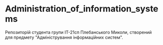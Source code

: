 # Administration_of_information_systems
Репозиторій студента групи ІТ-21сп Плебанського Миколи, створений для предмету "Адміністрування інформаційних систем".
